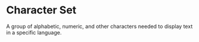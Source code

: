 # Character Set

A group of alphabetic, numeric, and other characters needed to
display text in a specific language.
